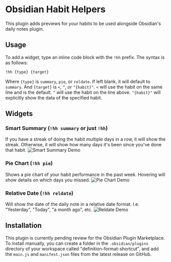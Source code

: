 # Obsidian Habit Helpers
This plugin adds previews for your habits to be used alongside Obsidian's daily notes plugin.

## Usage
To add a widget, type an inline code block with the `!hh` prefix.
The syntax is as follows:

`!hh {type} {target}`

Where `{type}` is `summary`, `pie`, or `reldate`. If left blank, it will default to `summary`.
And `{target}` is `<`, `^`, or `"{habit}"`. `<` will use the habit on the same line and is the default. `^` will use the habit on the line above. `"{habit}"` will explicitly show the data of the specified habit.

## Widgets
### Smart Summary (`!hh summary` or just `!hh`)
If you have a streak of doing the habit multiple days in a row, it will show the streak. Otherwise, it will show how many days it's been since you've done that habit.
![Smart Summary Demo](images/piechart.gif)

### Pie Chart (`!hh pie`)
Shows a pie chart of your habit performance in the past week. Hovering will show details on which days you missed.
![Pie Chart Demo](images/piechart.gif)

### Relative Date (`!hh reldate`)
Will show the date of the daily note in a relative date format. I.e. "Yesterday", "Today", "a month ago", etc.
![Reldate Demo](images/reldate.gif)

## Installation
This plugin is currently pending review for the Obsidian Plugin Marketplace. To install manually, you can create a folder in the `.obsidian/plugins` directory of your workspace called "definition-format-shortcut", and add the `main.js` and `manifest.json` files from the latest release on GitHub.